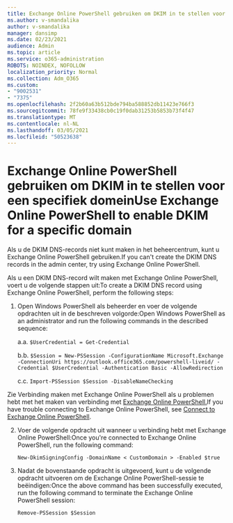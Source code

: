 ```yaml
---
title: Exchange Online PowerShell gebruiken om DKIM in te stellen voor een specifiek domein
ms.author: v-smandalika
author: v-smandalika
manager: dansimp
ms.date: 02/23/2021
audience: Admin
ms.topic: article
ms.service: o365-administration
ROBOTS: NOINDEX, NOFOLLOW
localization_priority: Normal
ms.collection: Adm_O365
ms.custom:
- "9002531"
- "7375"
ms.openlocfilehash: 2f2b60a63b512bde794ba588852db11423e766f3
ms.sourcegitcommit: 78fe9f33438cb0c19f0dab31253b5853b73f4f47
ms.translationtype: MT
ms.contentlocale: nl-NL
ms.lasthandoff: 03/05/2021
ms.locfileid: "50523638"
---
```

# <a name="use-exchange-online-powershell-to-enable-dkim-for-a-specific-domain"></a><span data-ttu-id="a4294-102">Exchange Online PowerShell gebruiken om DKIM in te stellen voor een specifiek domein</span><span class="sxs-lookup"><span data-stu-id="a4294-102">Use Exchange Online PowerShell to enable DKIM for a specific domain</span></span>

<span data-ttu-id="a4294-103">Als u de DKIM DNS-records niet kunt maken in het beheercentrum, kunt u Exchange Online PowerShell gebruiken.</span><span class="sxs-lookup"><span data-stu-id="a4294-103">If you can't create the DKIM DNS records in the admin center, try using Exchange Online PowerShell.</span></span> 

<span data-ttu-id="a4294-104">Als u een DKIM DNS-record wilt maken met Exchange Online PowerShell, voert u de volgende stappen uit:</span><span class="sxs-lookup"><span data-stu-id="a4294-104">To create a DKIM DNS record using Exchange Online PowerShell, perform the following steps:</span></span>

1. <span data-ttu-id="a4294-105">Open Windows PowerShell als beheerder en voer de volgende opdrachten uit in de beschreven volgorde:</span><span class="sxs-lookup"><span data-stu-id="a4294-105">Open Windows PowerShell as an administrator and run the following commands in the described sequence:</span></span>

    <span data-ttu-id="a4294-106">a.</span><span class="sxs-lookup"><span data-stu-id="a4294-106">a.</span></span> `$UserCredential = Get-Credential`

    <span data-ttu-id="a4294-107">b.</span><span class="sxs-lookup"><span data-stu-id="a4294-107">b.</span></span> `$Session = New-PSSession -ConfigurationName Microsoft.Exchange -ConnectionUri https://outlook.office365.com/powershell-liveid/ -Credential $UserCredential -Authentication Basic -AllowRedirection`

    <span data-ttu-id="a4294-108">c.</span><span class="sxs-lookup"><span data-stu-id="a4294-108">c.</span></span> `Import-PSSession $Session -DisableNameChecking`
    
<span data-ttu-id="a4294-109">Zie Verbinding maken met Exchange Online PowerShell als u problemen hebt met het maken van verbinding met [Exchange Online PowerShell.](https://docs.microsoft.com/powershell/exchange/connect-to-exchange-online-powershell)</span><span class="sxs-lookup"><span data-stu-id="a4294-109">If you have trouble connecting to Exchange Online PowerShell, see [Connect to Exchange Online PowerShell](https://docs.microsoft.com/powershell/exchange/connect-to-exchange-online-powershell).</span></span>

2. <span data-ttu-id="a4294-110">Voer de volgende opdracht uit wanneer u verbinding hebt met Exchange Online PowerShell:</span><span class="sxs-lookup"><span data-stu-id="a4294-110">Once you're connected to Exchange Online PowerShell, run the following command:</span></span>

    `New-DkimSigningConfig -DomainName < CustomDomain > -Enabled $true`

3. <span data-ttu-id="a4294-111">Nadat de bovenstaande opdracht is uitgevoerd, kunt u de volgende opdracht uitvoeren om de Exchange Online PowerShell-sessie te beëindigen:</span><span class="sxs-lookup"><span data-stu-id="a4294-111">Once the above command has been successfully executed, run the following command to terminate the Exchange Online PowerShell session:</span></span>

    `Remove-PSSession $Session` 



